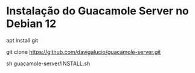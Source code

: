# Instalação do Guacamole Server no Debian 12

apt install git

git clone https://github.com/davigalucio/guacamole-server.git

sh guacamole-server/INSTALL.sh
